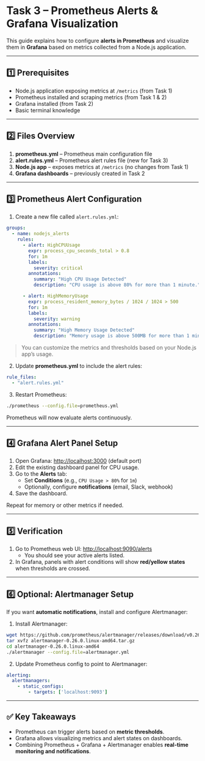 # Task 3 – Prometheus Alerts & Grafana Visualization

This guide explains how to configure **alerts in Prometheus** and visualize them in **Grafana** based on metrics collected from a Node.js application.

---

## 1️⃣ Prerequisites

- Node.js application exposing metrics at `/metrics` (from Task 1)
- Prometheus installed and scraping metrics (from Task 1 & 2)
- Grafana installed (from Task 2)
- Basic terminal knowledge

---

## 2️⃣ Files Overview

1. **prometheus.yml** – Prometheus main configuration file
2. **alert.rules.yml** – Prometheus alert rules file (new for Task 3)
3. **Node.js app** – exposes metrics at `/metrics` (no changes from Task 1)
4. **Grafana dashboards** – previously created in Task 2

---

## 3️⃣ Prometheus Alert Configuration

1. Create a new file called `alert.rules.yml`:

```yaml
groups:
  - name: nodejs_alerts
    rules:
      - alert: HighCPUUsage
        expr: process_cpu_seconds_total > 0.8
        for: 1m
        labels:
          severity: critical
        annotations:
          summary: "High CPU Usage Detected"
          description: "CPU usage is above 80% for more than 1 minute."

      - alert: HighMemoryUsage
        expr: process_resident_memory_bytes / 1024 / 1024 > 500
        for: 1m
        labels:
          severity: warning
        annotations:
          summary: "High Memory Usage Detected"
          description: "Memory usage is above 500MB for more than 1 minute."
```

> You can customize the metrics and thresholds based on your Node.js app’s usage.

2. Update **prometheus.yml** to include the alert rules:

```yaml
rule_files:
  - "alert.rules.yml"
```

3. Restart Prometheus:

```bash
./prometheus --config.file=prometheus.yml
```

Prometheus will now evaluate alerts continuously.

---

## 4️⃣ Grafana Alert Panel Setup

1. Open Grafana: [http://localhost:3000](http://localhost:3000) (default port)
2. Edit the existing dashboard panel for CPU usage.
3. Go to the **Alerts** tab:
   - Set **Conditions** (e.g., `CPU Usage > 80%` for `1m`)
   - Optionally, configure **notifications** (email, Slack, webhook)
4. Save the dashboard.

Repeat for memory or other metrics if needed.

---

## 5️⃣ Verification

1. Go to Prometheus web UI: [http://localhost:9090/alerts](http://localhost:9090/alerts)
   - You should see your active alerts listed.
2. In Grafana, panels with alert conditions will show **red/yellow states** when thresholds are crossed.

---

## 6️⃣ Optional: Alertmanager Setup

If you want **automatic notifications**, install and configure Alertmanager:

1. Install Alertmanager:

```bash
wget https://github.com/prometheus/alertmanager/releases/download/v0.26.0/alertmanager-0.26.0.linux-amd64.tar.gz
tar xvfz alertmanager-0.26.0.linux-amd64.tar.gz
cd alertmanager-0.26.0.linux-amd64
./alertmanager --config.file=alertmanager.yml
```

2. Update Prometheus config to point to Alertmanager:

```yaml
alerting:
  alertmanagers:
    - static_configs:
        - targets: ['localhost:9093']
```

---

## ✅ Key Takeaways

- Prometheus can trigger alerts based on **metric thresholds**.
- Grafana allows visualizing metrics and alert states on dashboards.
- Combining Prometheus + Grafana + Alertmanager enables **real-time monitoring and notifications**.

